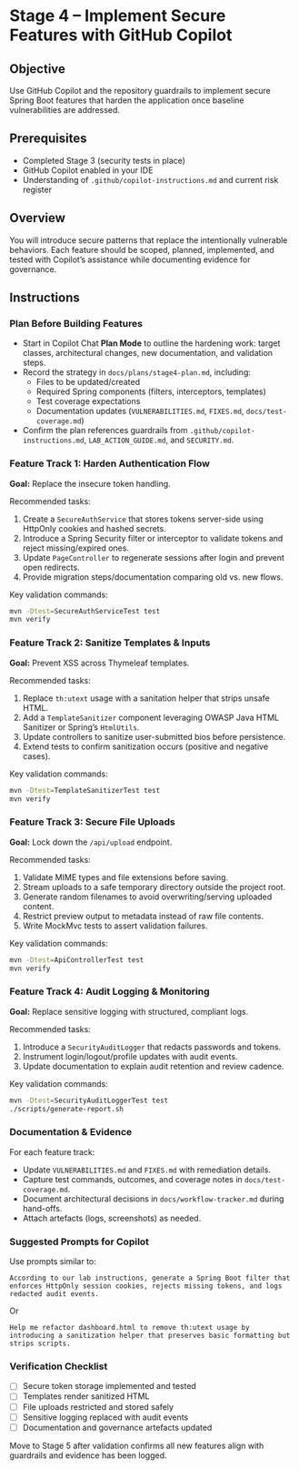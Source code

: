 # Stage 4 – Implement Secure Features with GitHub Copilot

## Objective
Use GitHub Copilot and the repository guardrails to implement secure Spring Boot features that harden the application once baseline vulnerabilities are addressed.

## Prerequisites
- Completed Stage 3 (security tests in place)
- GitHub Copilot enabled in your IDE
- Understanding of `.github/copilot-instructions.md` and current risk register

## Overview
You will introduce secure patterns that replace the intentionally vulnerable behaviors. Each feature should be scoped, planned, implemented, and tested with Copilot’s assistance while documenting evidence for governance.

## Instructions

### Plan Before Building Features

- Start in Copilot Chat **Plan Mode** to outline the hardening work: target classes, architectural changes, new documentation, and validation steps.
- Record the strategy in `docs/plans/stage4-plan.md`, including:
  - Files to be updated/created
  - Required Spring components (filters, interceptors, templates)
  - Test coverage expectations
  - Documentation updates (`VULNERABILITIES.md`, `FIXES.md`, `docs/test-coverage.md`)
- Confirm the plan references guardrails from `.github/copilot-instructions.md`, `LAB_ACTION_GUIDE.md`, and `SECURITY.md`.

### Feature Track 1: Harden Authentication Flow
**Goal:** Replace the insecure token handling.

Recommended tasks:
1. Create a `SecureAuthService` that stores tokens server-side using HttpOnly cookies and hashed secrets.
2. Introduce a Spring Security filter or interceptor to validate tokens and reject missing/expired ones.
3. Update `PageController` to regenerate sessions after login and prevent open redirects.
4. Provide migration steps/documentation comparing old vs. new flows.

Key validation commands:
```bash
mvn -Dtest=SecureAuthServiceTest test
mvn verify
```

### Feature Track 2: Sanitize Templates & Inputs
**Goal:** Prevent XSS across Thymeleaf templates.

Recommended tasks:
1. Replace `th:utext` usage with a sanitation helper that strips unsafe HTML.
2. Add a `TemplateSanitizer` component leveraging OWASP Java HTML Sanitizer or Spring’s `HtmlUtils`.
3. Update controllers to sanitize user-submitted bios before persistence.
4. Extend tests to confirm sanitization occurs (positive and negative cases).

Key validation commands:
```bash
mvn -Dtest=TemplateSanitizerTest test
mvn verify
```

### Feature Track 3: Secure File Uploads
**Goal:** Lock down the `/api/upload` endpoint.

Recommended tasks:
1. Validate MIME types and file extensions before saving.
2. Stream uploads to a safe temporary directory outside the project root.
3. Generate random filenames to avoid overwriting/serving uploaded content.
4. Restrict preview output to metadata instead of raw file contents.
5. Write MockMvc tests to assert validation failures.

Key validation commands:
```bash
mvn -Dtest=ApiControllerTest test
mvn verify
```

### Feature Track 4: Audit Logging & Monitoring
**Goal:** Replace sensitive logging with structured, compliant logs.

Recommended tasks:
1. Introduce a `SecurityAuditLogger` that redacts passwords and tokens.
2. Instrument login/logout/profile updates with audit events.
3. Update documentation to explain audit retention and review cadence.

Key validation commands:
```bash
mvn -Dtest=SecurityAuditLoggerTest test
./scripts/generate-report.sh
```

### Documentation & Evidence
For each feature track:
- Update `VULNERABILITIES.md` and `FIXES.md` with remediation details.
- Capture test commands, outcomes, and coverage notes in `docs/test-coverage.md`.
- Document architectural decisions in `docs/workflow-tracker.md` during hand-offs.
- Attach artefacts (logs, screenshots) as needed.

### Suggested Prompts for Copilot
Use prompts similar to:
```
According to our lab instructions, generate a Spring Boot filter that enforces HttpOnly session cookies, rejects missing tokens, and logs redacted audit events.
```

Or
```
Help me refactor dashboard.html to remove th:utext usage by introducing a sanitization helper that preserves basic formatting but strips scripts.
```

### Verification Checklist
- [ ] Secure token storage implemented and tested
- [ ] Templates render sanitized HTML
- [ ] File uploads restricted and stored safely
- [ ] Sensitive logging replaced with audit events
- [ ] Documentation and governance artefacts updated

Move to Stage 5 after validation confirms all new features align with guardrails and evidence has been logged.
